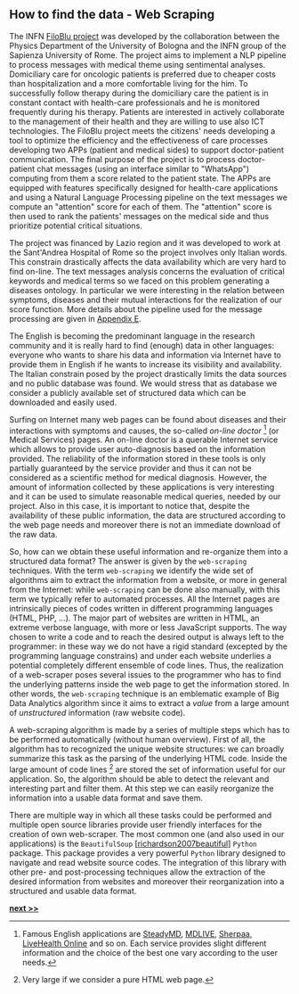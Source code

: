 ## How to find the data - Web Scraping

The INFN [FiloBlu project](https://agenda.infn.it/event/16961/contributions/34949/attachments/24579/28029/filoblu_0312.pdf) was developed by the collaboration between the Physics Department of the University of Bologna and the INFN group of the Sapienza University of Rome.
The project aims to implement a NLP pipeline to process messages with medical theme using sentimental analyses.
Domiciliary care for oncologic patients is preferred due to cheaper costs than hospitalization and a more comfortable living for the him.
To successfully follow therapy during the domiciliary care the patient is in constant contact with health-care professionals and he is monitored frequently during his therapy.
Patients are interested in actively collaborate to the management of their health and they are willing to use also ICT technologies.
The FiloBlu project meets the citizens' needs developing a tool to optimize the efficiency and the effectiveness of care processes developing two APPs (patient and medical sides) to support doctor-patient communication.
The final purpose of the project is to process doctor-patient chat messages (using an interface similar to "WhatsApp") computing from them a score related to the patient state.
The APPs are equipped with features specifically designed for health-care applications and using a Natural Language Processing pipeline on the text messages we compute an "attention" score for each of them.
The "attention" score is then used to rank the patients' messages on the medical side and thus prioritize potential critical situations.

The project was financed by Lazio region and it was developed to work at the Sant'Andrea Hospital of Rome so the project involves only Italian words.
This constrain drastically affects the data availability which are very hard to find on-line.
The text messages analysis concerns the evaluation of critical keywords and medical terms so we faced on this problem generating a diseases ontology.
In particular we were interesting in the relation between symptoms, diseases and their mutual interactions for the realization of our score function.
More details about the pipeline used for the message processing are given in [Appendix E](../../Appendix/FiloBlu/README.md).

The English is becoming the predominant language in the research community and it is really hard to find (enough) data in other languages: everyone who wants to share his data and information via Internet have to provide them in English if he wants to increase its visibility and availability.
The Italian constrain posed by the project drastically limits the data sources and no public database was found.
We would stress that as database we consider a publicly available set of structured data which can be downloaded and easily used.

Surfing on Internet many web pages can be found about diseases and their interactions with symptoms and causes, the so-called *on-line doctor* [^1]  (or Medical Services) pages.
An on-line doctor is a querable Internet service which allows to provide user auto-diagnosis based on the information provided.
The reliability of the information stored in these tools is only partially guaranteed by the service provider and thus it can not be considered as a scientific method for medical diagnosis.
However, the amount of information collected by these applications is very interesting and it can be used to simulate reasonable medical queries, needed by our project.
Also in this case, it is important to notice that, despite the availability of these public information, the data are structured according to the web page needs and moreover there is not an immediate download of the raw data.

So, how can we obtain these useful information and re-organize them into a structured data format?
The answer is given by the `web-scraping` techniques.
With the term `web-scraping` we identify the wide set of algorithms aim to extract the information from a website, or more in general from the Internet: while `web-scraping` can be done also manually, with this term we typically refer to automated processes.
All the Internet pages are intrinsically pieces of codes written in different programming languages (HTML, PHP, ...).
The major part of websites are written in HTML, an extreme verbose language, with more or less JavaScript supports.
The way chosen to write a code and to reach the desired output is always left to the programmer: in these way we do not have a rigid standard (excepted by the programming language constrains) and under each website underlies a potential completely different ensemble of code lines.
Thus, the realization of a web-scraper poses several issues to the programmer who has to find the underlying patterns inside the web page to get the information stored.
In other words, the `web-scraping` technique is an emblematic example of Big Data Analytics algorithm since it aims to extract a *value* from a large amount of *unstructured* information (raw website code).

A web-scraping algorithm is made by a series of multiple steps which has to be performed automatically (without human overview).
First of all, the algorithm has to recognized the unique website structures: we can broadly summarize this task as the parsing of the underlying HTML code.
Inside the large amount of code lines [^2] are stored the set of information useful for our application.
So, the algorithm should be able to detect the relevant and interesting part and filter them.
At this step we can easily reorganize the information into a usable data format and save them.

There are multiple way in which all these tasks could be performed and multiple open source libraries provide user friendly interfaces for the creation of own web-scraper.
The most common one (and also used in our applications) is the `BeautifulSoup` [[richardson2007beautiful](https://www.crummy.com/software/BeautifulSoup/)] `Python` package.
This package provides a very powerful `Python` library designed to navigate and read website source codes.
The integration of this library with other pre- and post-processing techniques allow the extraction of the desired information from websites and moreover their reorganization into a structured and usable data format.


[^1]: Famous English applications are [SteadyMD](https://www.steadymd.com/?utm_source=bestonlinedoctors&utm_medium=partner&utm_campaign=bizdev), [MDLIVE](https://www.mdlive.com/), [Sherpaa](https://sherpaa.com/), [LiveHealth Online](https://livehealthonline.com/) and so on. Each service provides slight different information and the choice of the best one vary according to the user needs.

[^2]: Very large if we consider a pure HTML web page.

[**next >>**](./SymptomsNet.md)


